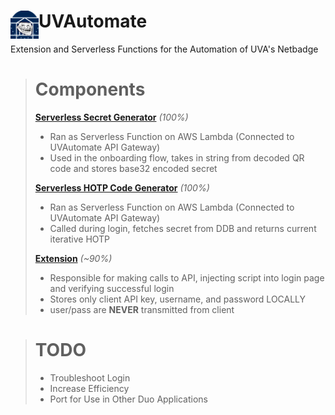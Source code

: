 # <img src="/uvautomate-extension/public/icons/uva48.png" width="45" align="left"> UVAutomate
Extension and Serverless Functions for the Automation of UVA's Netbadge

> # Components
> **[Serverless Secret Generator](https://github.com/Alpha-Iota-Omega/UVAutomate/tree/main/lambda-logsecret)** *(100%)*
> - Ran as Serverless Function on AWS Lambda (Connected to UVAutomate API Gateway)
> - Used in the onboarding flow, takes in string from decoded QR code and stores base32 encoded secret
>
> **[Serverless HOTP Code Generator](https://github.com/Alpha-Iota-Omega/UVAutomate/tree/main/lambda-codegen)** *(100%)*
> - Ran as Serverless Function on AWS Lambda (Connected to UVAutomate API Gateway)
> - Called during login, fetches secret from DDB and returns current iterative HOTP
>
> **[Extension](https://github.com/Alpha-Iota-Omega/UVAutomate/tree/main/chrome-plugin)** *(~90%)*
> - Responsible for making calls to API, injecting script into login page and verifying successful login
> - Stores only client API key, username, and password LOCALLY
> - user/pass are **NEVER** transmitted from client

> # TODO
> - Troubleshoot Login
> - Increase Efficiency
> - Port for Use in Other Duo Applications